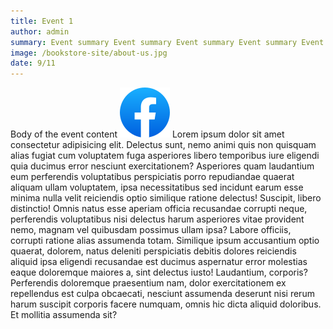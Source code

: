 ```yaml
---
title: Event 1
author: admin
summary: Event summary Event summary Event summary Event summary Event summary Event summary  Event summary
image: /bookstore-site/about-us.jpg
date: 9/11
---
```

Body of the event content
![Alt text](./public/icons/facebook.svg "a title")
Lorem ipsum dolor sit amet consectetur adipisicing elit. Delectus sunt, nemo animi quis non quisquam alias fugiat cum voluptatem fuga asperiores libero temporibus iure eligendi quia ducimus error nesciunt exercitationem?
Asperiores quam laudantium eum perferendis voluptatibus perspiciatis porro repudiandae quaerat aliquam ullam voluptatem, ipsa necessitatibus sed incidunt earum esse minima nulla velit reiciendis optio similique ratione delectus! Suscipit, libero distinctio!
Omnis natus esse aperiam officia recusandae corrupti neque, perferendis voluptatibus nisi delectus harum asperiores vitae provident nemo, magnam vel quibusdam possimus ullam ipsa? Labore officiis, corrupti ratione alias assumenda totam.
Similique ipsum accusantium optio quaerat, dolorem, natus deleniti perspiciatis debitis dolores reiciendis aliquid ipsa eligendi recusandae est ducimus aspernatur error molestias eaque doloremque maiores a, sint delectus iusto! Laudantium, corporis?
Perferendis doloremque praesentium nam, dolor exercitationem ex repellendus est culpa obcaecati, nesciunt assumenda deserunt nisi rerum harum suscipit corporis facere numquam, omnis hic dicta aliquid doloribus. Et mollitia assumenda sit?